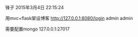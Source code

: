 
锋子
2015年3月4日 22:15:24

用mvc+flask架设博客
http://127.0.0.1:8080/login
admin
admin

需要配置mongo
127.0.0.1:27017

